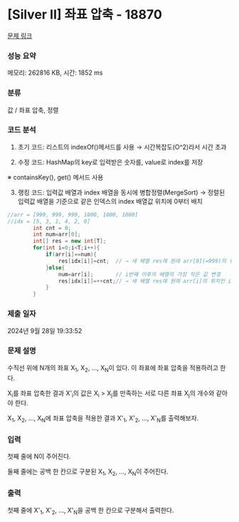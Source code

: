 # [Silver II] 좌표 압축 - 18870 

[문제 링크](https://www.acmicpc.net/problem/18870) 

### 성능 요약

메모리: 262816 KB, 시간: 1852 ms

### 분류

값 / 좌표 압축, 정렬

### 코드 분석

1. 초기 코드: 리스트의 indexOf()메서드를 사용 → 시간복잡도(O^2)라서 시간 초과
   
2. 수정 코드: HashMap의 key로 입력받은 숫자를, value로 index를 저장

※ containsKey(), get() 메서드 사용
   
3. 랭킹 코드: 입력값 배열과 index 배열을 동시에 병합정렬(MergeSort) → 정렬된 입력값 배열을 기준으로 같은 인덱스의 index 배열값 위치에 0부터 배치

```java
//arr = [999, 999, 999, 1000, 1000, 1000]
//idx = [5, 3, 1, 4, 2, 0]
        int cnt = 0;
        int num=arr[0];
        int[] res = new int[T];
        for(int i=0;i<T;i++){
            if(arr[i]==num){
                res[idx[i]]=cnt;  // → 새 배열 res에 원래 arr[0](=999)의 위치인 idx[0](=5)에 0 배치 
            }else{
                num=arr[i];       // i번째 이후의 배열의 가장 작은 값 변경
                res[idx[i]]=++cnt;// → 새 배열 res에 원래 arr[i]의 위치인 idx[i]에 cnt를 증가시킨 후 배치
            }
        }
```

### 제출 일자

2024년 9월 28일 19:33:52

### 문제 설명

<p>수직선 위에 N개의 좌표 X<sub>1</sub>, X<sub>2</sub>, ..., X<sub>N</sub>이 있다. 이 좌표에 좌표 압축을 적용하려고 한다.</p>

<p>X<sub>i</sub>를 좌표 압축한 결과 X'<sub>i</sub>의 값은 X<sub>i</sub> > X<sub>j</sub>를 만족하는 서로 다른 좌표 X<sub>j</sub>의 개수와 같아야 한다.</p>

<p>X<sub>1</sub>, X<sub>2</sub>, ..., X<sub>N</sub>에 좌표 압축을 적용한 결과 X'<sub>1</sub>, X'<sub>2</sub>, ..., X'<sub>N</sub>를 출력해보자.</p>

### 입력 

 <p>첫째 줄에 N이 주어진다.</p>

<p>둘째 줄에는 공백 한 칸으로 구분된 X<sub>1</sub>, X<sub>2</sub>, ..., X<sub>N</sub>이 주어진다.</p>

### 출력 

 <p>첫째 줄에 X'<sub>1</sub>, X'<sub>2</sub>, ..., X'<sub>N</sub>을 공백 한 칸으로 구분해서 출력한다.</p>

